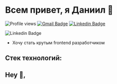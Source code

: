 # Всем привет, я Даниил 🍕  

![Profile views](https://gpvc.arturio.dev/DanyKuzmenko)
[![Gmail Badge](https://img.shields.io/badge/-dankuzmenko02@yandex.ru-c14438?style=flat&logo=Gmail&logoColor=white&link=mailto:dankuzmenko02@yandex.ru)](mailto:dankuzmenko02@yandex.ru) 
[![Linkedin Badge](https://img.shields.io/badge/-https://www.linkedin.com/in/daniilkuzmenko-30a33822b/-0072b1?style=flat&logo=Linkedin&logoColor=white&link=https://www.linkedin.com/in/https://www.linkedin.com/in/daniilkuzmenko-30a33822b//)](https://www.linkedin.com/in/https://www.linkedin.com/in/daniilkuzmenko-30a33822b//) 

![Linkedin Badge](https://www.linkedin.com/in/https://www.linkedin.com/in/daniilkuzmenko-30a33822b//)

* Хочу стать крутым frontend разработчиком

## Стек технологий:  

## Hey 👋, 
